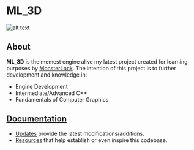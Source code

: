# ML_3D
![alt text](https://github.com/MonsterLock/ML_3D/tree/master/Documentation/ML_3Dgui.JPG "June 5, 2019 ML_3D GUI")

## About
**ML_3D** is ~~the memest engine alive~~ my latest project created for learning purposes by [MonsterLock](https://github.com/MonsterLock). The intention of this project is to further development and knowledge in:
- Engine Development
- Intermediate/Advanced C++
- Fundamentals of Computer Graphics

## [Documentation](DOCUMENTATION)
- [Updates](DOCUMENTATION/UPDATES.md) provide the latest modifications/additions.
- [Resources](DOCUMENTATION/RESOURCES.md) that help establish or even inspire this codebase.
